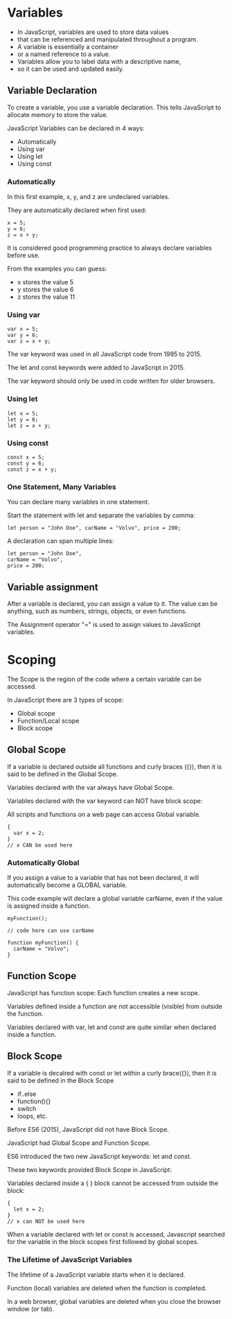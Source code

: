 # Variables

- In JavaScript, variables are used to store data values
- that can be referenced and manipulated throughout a program.
- A variable is essentially a container
- or a named reference to a value.
- Variables allow you to label data with a descriptive name,
- so it can be used and updated easily.

## Variable Declaration

To create a variable, you use a variable declaration. This tells JavaScript to allocate memory to store the value.

JavaScript Variables can be declared in 4 ways:

- Automatically
- Using var
- Using let
- Using const

### Automatically

In this first example, x, y, and z are undeclared variables.

They are automatically declared when first used:

```JS
x = 5;
y = 6;
z = x + y;
```

It is considered good programming practice to always declare variables before use.

From the examples you can guess:

- x stores the value 5
- y stores the value 6
- z stores the value 11

### Using var

```JS
var x = 5;
var y = 6;
var z = x + y;
```

The var keyword was used in all JavaScript code from 1995 to 2015.

The let and const keywords were added to JavaScript in 2015.

The var keyword should only be used in code written for older browsers.

### Using let

```JS
let x = 5;
let y = 6;
let z = x + y;
```

### Using const

```JS
const x = 5;
const y = 6;
const z = x + y;
```

### One Statement, Many Variables

You can declare many variables in one statement.

Start the statement with let and separate the variables by comma:

```JS
let person = "John Doe", carName = "Volvo", price = 200;
```

A declaration can span multiple lines:

```JS
let person = "John Doe",
carName = "Volvo",
price = 200;
```

## Variable assignment

After a variable is declared, you can assign a value to it. The value can be anything, such as numbers, strings, objects, or even functions.

The Assignment operator "=" is used to assign values to JavaScript variables.

# Scoping

The Scope is the region of the code where a certain variable can be accessed.

In JavaScript there are 3 types of scope:

- Global scope
- Function/Local scope
- Block scope

## Global Scope

If a variable is declared outside all functions and curly braces ({}), then it is said to be defined in the Global Scope.

Variables declared with the var always have Global Scope.

Variables declared with the var keyword can NOT have block scope:

All scripts and functions on a web page can access Global variable.

```JS
{
  var x = 2;
}
// x CAN be used here
```

### Automatically Global

If you assign a value to a variable that has not been declared, it will automatically become a GLOBAL variable.

This code example will declare a global variable carName, even if the value is assigned inside a function.

```JS
myFunction();

// code here can use carName

function myFunction() {
  carName = "Volvo";
}
```

## Function Scope

JavaScript has function scope: Each function creates a new scope.

Variables defined inside a function are not accessible (visible) from outside the function.

Variables declared with var, let and const are quite similar when declared inside a function.

## Block Scope

If a variable is decalred with const or let within a curly brace({}), then it is said to be defined in the Block Scope

- if..else
- function(){}
- switch
- loops, etc.

Before ES6 (2015), JavaScript did not have Block Scope.

JavaScript had Global Scope and Function Scope.

ES6 introduced the two new JavaScript keywords: let and const.

These two keywords provided Block Scope in JavaScript:

Variables declared inside a { } block cannot be accessed from outside the block:

```JS
{
  let x = 2;
}
// x can NOT be used here
```

When a variable declared with let or const is accessed, Javascript searched for the variable in the block scopes first followed by global scopes.

### The Lifetime of JavaScript Variables

The lifetime of a JavaScript variable starts when it is declared.

Function (local) variables are deleted when the function is completed.

In a web browser, global variables are deleted when you close the browser window (or tab).
